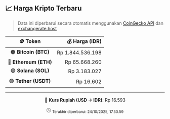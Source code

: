 

<!-- HARGA_KRIPTO -->
## 📈 Harga Kripto Terbaru

> Data ini diperbarui secara otomatis menggunakan [CoinGecko API](https://www.coingecko.com/) dan [exchangerate.host](https://exchangerate.host/)

<div align="center">

| 🪙 Token | 💰 Harga (IDR) |
|:------:|---------------:|
| 🟠 **Bitcoin (BTC)**   | Rp 1.844.536.198 |
| 🔵 **Ethereum (ETH)**  | Rp 65.668.260 |
| 🟣 **Solana (SOL)**    | Rp 3.183.027 |
| 🟢 **Tether (USDT)**   | Rp 16.602 |

---

💱 **Kurs Rupiah (USD → IDR)**: Rp 16.593

🕒 <sub>Terakhir diperbarui: 24/10/2025, 17.50.59</sub>

</div>
<!-- /HARGA_KRIPTO -->